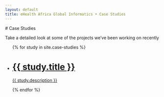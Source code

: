 ```yaml
---
layout: default
title: eHealth Africa Global Informatics • Case Studies
---
```


<section class="hero">
# Case Studies

Take a detailed look at some of the projects we’ve been working on recently

</section>
<ul class="case-studies-list">
{% for study in site.case-studies %}
  <li>
    <a href="{{ study.url }}" style="background-image: url({{ study.image }})">
      <h1>{{ study.title }}</h1>
      <p>{{ study.description }}</p>
    </a>
  </li>
{% endfor %}
</ul>
